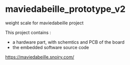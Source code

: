 # maviedabeille_prototype_v2
weight scale for maviedabeille project

This project contains :
- a hardware part, with schemtics and PCB of the board
- the embedded software source code

https://maviedabeille.snoiry.com/
